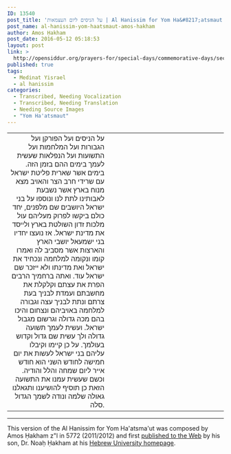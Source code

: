 ```yaml
---
ID: 13540
post_title: 'על הניסים ליום העצמאות | Al Hanissim for Yom Ha&#8217;atsmaut by Amos Ḥakham z&#8221;l'
post_name: al-hanissim-yom-haatsmaut-amos-hakham
author: Amos Ḥakham
post_date: 2016-05-12 05:18:53
layout: post
link: >
  http://opensiddur.org/prayers-for/special-days/commemorative-days/secular-national/yom-haatsmaut/al-hanissim-yom-haatsmaut-amos-hakham/
published: true
tags:
  - Medinat Yisrael
  - al hanissim
categories:
  - Transcribed, Needing Vocalization
  - Transcribed, Needing Translation
  - Needing Source Images
  - "Yom Ha'atsmaut"
---
```

<table style="margin-left: auto;margin-right: auto;">
<tbody>
<tr><td style="vertical-align:top;" width="46%">
<div class="liturgy" style="text-align: right;"><span lang="he">
על הניסים ועל הפורקן ועל הגבורות ועל המלחמות ועל התשועות ועל הנפלאות שעשית לעמך בימים ההם בזמן הזה. בימים אשר שארית פליטת ישראל עם שרידי חרב הצר והאויב מצא מנוח בארץ אשר נשבעת לאבותינו לתת לנו ונוספו על בני ישראל היושבים שם מלפנים, יחד כולם ביקשו לפרוק מעליהם עול מלכות זדון השולטת בארץ ולייסד את מדינת ישראל. אז נועצו יחדיו בני ישמעאל יושבי הארץ והארצות אשר מסביב לה ואמרו קומו ונקומה למלחמה ונכחיד את ישראל ואת מדינתו ולא ייזכר שם ישראל עוד. ואתה ברחמיך הרבים הפרת את עצתם וקלקלת את מחשבתם ועמדת לבניך בעת צרתם ונתת לבניך עצה וגבורה למלחמה באויביהם ונצחום והיכו בהם מכה גדולה וגרשום מגבול ישראל. ועשית לעמך תשועה גדולה ולך עשית שם גדול וקדוש בעולמך. על כן קיימו וקיבלו עליהם בני ישראל לעשות את יום חמישה לחודש השני הוא חודש אייר ליום שמחה והלל והודיה. וכשם שעשית עמנו את התשועה הזאת כן תוסיף להושיענו ותגאלנו גאולה שלמה ונודה לשמך הגדול סלה.
</span></div></td>

<td style="vertical-align:top;" width="53%"><div class="english">

</div></td>
</tr>
</tbody>
</tbody></table>
<hr />
This version of the Al Hanissim for Yom Ha'atsma'ut was composed by Amos Ḥakham z"l in 5772 (2011/2012) and first <a href="http://pluto.huji.ac.il/~noahh/%D7%A2%D7%9C%20%D7%94%D7%A0%D7%A1%D7%99%D7%9D%20%D7%9C%D7%99%D7%95%D7%9D%20%D7%94%D7%A2%D7%A6%D7%9E%D7%90%D7%95%D7%AA.pdf">published to the Web</a> by his son, Dr. Noaḥ Ḥakham at his <a href="http://pluto.huji.ac.il/~noahh/">Hebrew University homepage</a>.


